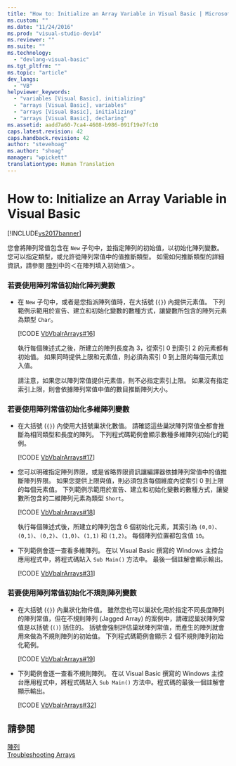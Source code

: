 ```yaml
---
title: "How to: Initialize an Array Variable in Visual Basic | Microsoft Docs"
ms.custom: ""
ms.date: "11/24/2016"
ms.prod: "visual-studio-dev14"
ms.reviewer: ""
ms.suite: ""
ms.technology: 
  - "devlang-visual-basic"
ms.tgt_pltfrm: ""
ms.topic: "article"
dev_langs: 
  - "VB"
helpviewer_keywords: 
  - "variables [Visual Basic], initializing"
  - "arrays [Visual Basic], variables"
  - "arrays [Visual Basic], initializing"
  - "arrays [Visual Basic], declaring"
ms.assetid: aadd7a60-7ca4-4608-b986-091f19e7fc10
caps.latest.revision: 42
caps.handback.revision: 42
author: "stevehoag"
ms.author: "shoag"
manager: "wpickett"
translationtype: Human Translation
---
```

# How to: Initialize an Array Variable in Visual Basic
[!INCLUDE[vs2017banner](../../../../csharp/includes/vs2017banner.md)]

您會將陣列常值包含在 `New` 子句中，並指定陣列的初始值，以初始化陣列變數。  您可以指定類型，或允許從陣列常值中的值推斷類型。  如需如何推斷類型的詳細資訊，請參閱 [陣列](../../../../visual-basic/programming-guide/language-features/arrays/index.md)中的＜在陣列填入初始值＞。  
  
### 若要使用陣列常值初始化陣列變數  
  
-   在 `New` 子句中，或者是您指派陣列值時，在大括號 \(`{}`\) 內提供元素值。  下列範例示範用於宣告、建立和初始化變數的數種方式，讓變數所包含的陣列元素為類型 `Char`。  
  
     [!CODE [VbVbalrArrays#16](../CodeSnippet/VS_Snippets_VBCSharp/VbVbalrArrays#16)]  
  
     執行每個陳述式之後，所建立的陣列長度為 3，從索引 0 到索引 2 的元素都有初始值。  如果同時提供上限和元素值，則必須為索引 0 到上限的每個元素加入值。  
  
     請注意，如果您以陣列常值提供元素值，則不必指定索引上限。  如果沒有指定索引上限，則會依據陣列常值中值的數目推斷陣列大小。  
  
### 若要使用陣列常值初始化多維陣列變數  
  
-   在大括號 \(`{}`\) 內使用大括號巢狀化數值。  請確認這些巢狀陣列常值全都會推斷為相同類型和長度的陣列。  下列程式碼範例會顯示數種多維陣列初始化的範例。  
  
     [!CODE [VbVbalrArrays#17](../CodeSnippet/VS_Snippets_VBCSharp/VbVbalrArrays#17)]  
  
-   您可以明確指定陣列界限，或是省略界限資訊讓編譯器依據陣列常值中的值推斷陣列界限。  如果您提供上限與值，則必須包含每個維度內從索引 0 到上限的每個元素值。  下列範例示範用於宣告、建立和初始化變數的數種方式，讓變數所包含的二維陣列元素為類型 `Short`。  
  
     [!CODE [VbVbalrArrays#18](../CodeSnippet/VS_Snippets_VBCSharp/VbVbalrArrays#18)]  
  
     執行每個陳述式後，所建立的陣列包含 6 個初始化元素，其索引為 `(0,0)`、`(0,1)`、`(0,2)`、`(1,0)`、`(1,1)` 和 `(1,2)`。  每個陣列位置都包含值 `10`。  
  
-   下列範例會逐一查看多維陣列。  在以 Visual Basic 撰寫的 Windows 主控台應用程式中，將程式碼貼入 `Sub Main()` 方法中。  最後一個註解會顯示輸出。  
  
     [!CODE [VbVbalrArrays#31](../CodeSnippet/VS_Snippets_VBCSharp/VbVbalrArrays#31)]  
  
### 若要使用陣列常值初始化不規則陣列變數  
  
-   在大括號 \(`{}`\) 內巢狀化物件值。  雖然您也可以巢狀化用於指定不同長度陣列的陣列常值，但在不規則陣列 \(Jagged Array\) 的案例中，請確認巢狀陣列常值是以括號 \(`()`\) 括住的。  括號會強制評估巢狀陣列常值，而產生的陣列就會用來做為不規則陣列的初始值。  下列程式碼範例會顯示 2 個不規則陣列初始化範例。  
  
     [!CODE [VbVbalrArrays#19](../CodeSnippet/VS_Snippets_VBCSharp/VbVbalrArrays#19)]  
  
-   下列範例會逐一查看不規則陣列。  在以 Visual Basic 撰寫的 Windows 主控台應用程式中，將程式碼貼入 `Sub Main()` 方法中。程式碼的最後一個註解會顯示輸出。  
  
     [!CODE [VbVbalrArrays#32](../CodeSnippet/VS_Snippets_VBCSharp/VbVbalrArrays#32)]  
  
## 請參閱  
 [陣列](../../../../visual-basic/programming-guide/language-features/arrays/index.md)   
 [Troubleshooting Arrays](../../../../visual-basic/programming-guide/language-features/arrays/troubleshooting-arrays.md)